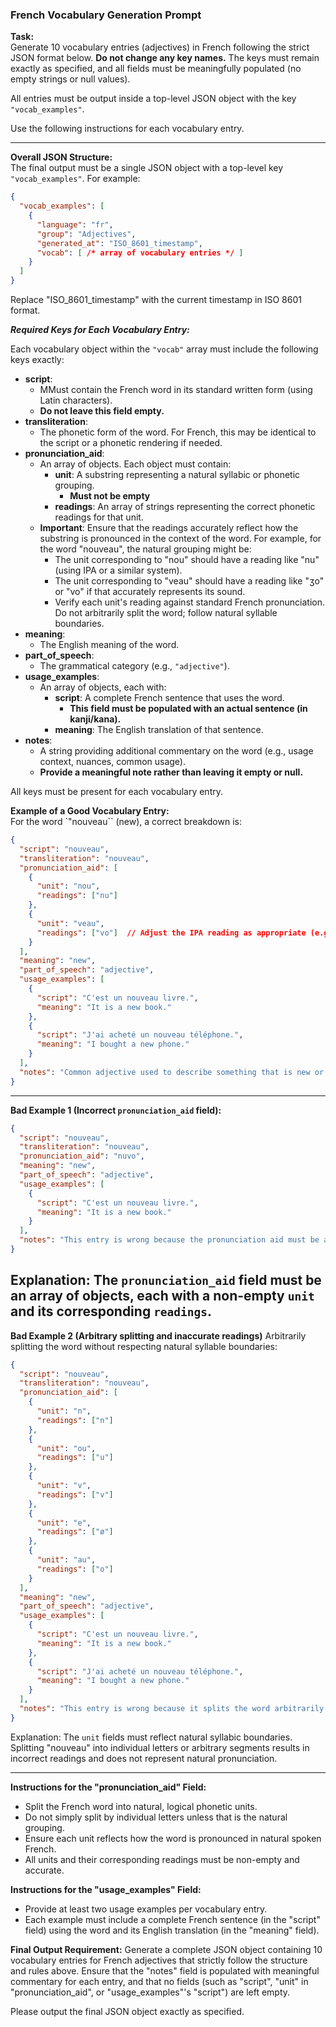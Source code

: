### French Vocabulary Generation Prompt

**Task:**  
Generate 10 vocabulary entries (adjectives) in French following the strict JSON format below. **Do not change any key names.** The keys must remain exactly as specified, and all fields must be meaningfully populated (no empty strings or null values).

All entries must be output inside a top-level JSON object with the key `"vocab_examples"`.

Use the following instructions for each vocabulary entry.

---

**Overall JSON Structure:**  
The final output must be a single JSON object with a top-level key `"vocab_examples"`. For example:

```json
{
  "vocab_examples": [
    {
      "language": "fr",
      "group": "Adjectives",
      "generated_at": "ISO_8601_timestamp",
      "vocab": [ /* array of vocabulary entries */ ]
    }
  ]
}
```

Replace "ISO_8601_timestamp" with the current timestamp in ISO 8601 format.

***Required Keys for Each Vocabulary Entry:***

Each vocabulary object within the `"vocab"` array must include the following keys exactly:

- **script**:
  - MMust contain the French word in its standard written form (using Latin characters).
  - **Do not leave this field empty.**
- **transliteration**: 
  - The phonetic form of the word. For French, this may be identical to the script or a phonetic rendering if needed.
- **pronunciation_aid**: 
  - An array of objects. Each object must contain:
    - **unit**: A substring representing a natural syllabic or phonetic grouping.
      - **Must not be empty**
    - **readings**: An array of strings representing the correct phonetic readings for that unit. 
  - **Important**: Ensure that the readings accurately reflect how the substring is pronounced in the context of the word. For example, for the word "nouveau", the natural grouping might be:
    - The unit corresponding to "nou" should have a reading like "nu" (using IPA or a similar system).
    - The unit corresponding to "veau" should have a reading like "ʒo" or "vo" if that accurately represents its sound.
    - Verify each unit's reading against standard French pronunciation. Do not arbitrarily split the word; follow natural syllable boundaries.
- **meaning**: 
  - The English meaning of the word.  
- **part_of_speech**: 
  - The grammatical category (e.g., `"adjective"`).  
- **usage_examples**: 
  - An array of objects, each with:
    - **script**: A complete French sentence that uses the word.
      - **This field must be populated with an actual sentence (in kanji/kana).**
    - **meaning**: The English translation of that sentence.
- **notes**: 
  - A string providing additional commentary on the word (e.g., usage context, nuances, common usage).
  - **Provide a meaningful note rather than leaving it empty or null.**

All keys must be present for each vocabulary entry.

**Example of a Good Vocabulary Entry:**  
For the word `"nouveau`` (new), a correct breakdown is:
```json
{
  "script": "nouveau",
  "transliteration": "nouveau",
  "pronunciation_aid": [
    {
      "unit": "nou",
      "readings": ["nu"]
    },
    {
      "unit": "veau",
      "readings": ["vo"]  // Adjust the IPA reading as appropriate (e.g., "vo" or "ʒo")
    }
  ],
  "meaning": "new",
  "part_of_speech": "adjective",
  "usage_examples": [
    {
      "script": "C'est un nouveau livre.",
      "meaning": "It is a new book."
    },
    {
      "script": "J'ai acheté un nouveau téléphone.",
      "meaning": "I bought a new phone."
    }
  ],
  "notes": "Common adjective used to describe something that is new or recently introduced."
}
```
---
**Bad Example 1 (Incorrect `pronunciation_aid` field):**
```json
{
  "script": "nouveau",
  "transliteration": "nouveau",
  "pronunciation_aid": "nuvo",
  "meaning": "new",
  "part_of_speech": "adjective",
  "usage_examples": [
    {
      "script": "C'est un nouveau livre.",
      "meaning": "It is a new book."
    }
  ],
  "notes": "This entry is wrong because the pronunciation aid must be an array of objects, not a single string."
}
```
Explanation: The `pronunciation_aid` field must be an array of objects, each with a non-empty `unit` and its corresponding `readings`.
---

**Bad Example 2 (Arbitrary splitting and inaccurate readings)**
Arbitrarily splitting the word without respecting natural syllable boundaries:
```json
{
  "script": "nouveau",
  "transliteration": "nouveau",
  "pronunciation_aid": [
    {
      "unit": "n",
      "readings": ["n"]
    },
    {
      "unit": "ou",
      "readings": ["u"]
    },
    {
      "unit": "v",
      "readings": ["v"]
    },
    {
      "unit": "e",
      "readings": ["ø"]
    },
    {
      "unit": "au",
      "readings": ["o"]
    }
  ],
  "meaning": "new",
  "part_of_speech": "adjective",
  "usage_examples": [
    {
      "script": "C'est un nouveau livre.",
      "meaning": "It is a new book."
    },
    {
      "script": "J'ai acheté un nouveau téléphone.",
      "meaning": "I bought a new phone."
    }
  ],
  "notes": "This entry is wrong because it splits the word arbitrarily by individual letters rather than grouping into natural syllables. The natural grouping for 'nouveau' is 'nou' and 'veau'."
}
```
Explanation: The `unit` fields must reflect natural syllabic boundaries. Splitting "nouveau" into individual letters or arbitrary segments results in incorrect readings and does not represent natural pronunciation.


---

**Instructions for the "pronunciation_aid" Field:**
- Split the French word into natural, logical phonetic units.
- Do not simply split by individual letters unless that is the natural grouping.
- Ensure each unit reflects how the word is pronounced in natural spoken French.
- All units and their corresponding readings must be non-empty and accurate.

**Instructions for the "usage_examples" Field:**
- Provide at least two usage examples per vocabulary entry.
- Each example must include a complete French sentence (in the "script" field) using the word and its English translation (in the "meaning" field).

**Final Output Requirement:**
Generate a complete JSON object containing 10 vocabulary entries for French adjectives that strictly follow the structure and rules above. Ensure that the "notes" field is populated with meaningful commentary for each entry, and that no fields (such as "script", "unit" in "pronunciation_aid", or "usage_examples"'s "script") are left empty.

Please output the final JSON object exactly as specified.
